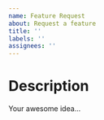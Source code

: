 ```yaml
---
name: Feature Request
about: Request a feature
title: ''
labels: ''
assignees: ''
---
```


# Description

Your awesome idea...
